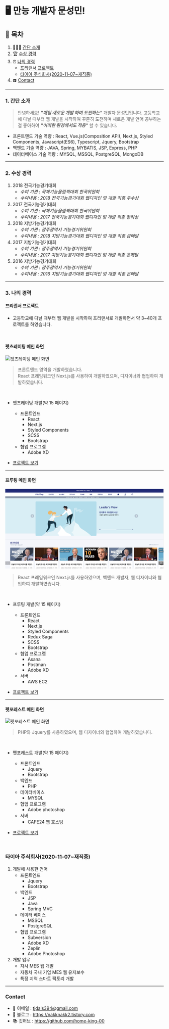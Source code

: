 # **🖥️ 만능 개발자 문성민!**


## 📜 목차
1. 👨🏻‍💻 [간단 소개](#1-간단-소개)
2. 🏆 [수상 경력](#2-수상-경력)
3. ⏰ [나의 경력](#3-나의-경력)
    - [프리랜서 프로젝트](#프리랜서-프로젝트)
    - [타이아 주식회사(2020-11-07~재직중)](#타이아-주식회사2020-11-07재직중)
4. ☎️ [Contact](#contact)

---

### 1. 간단 소개

> 안녕하세요! ***"매일 새로운 개발 하며 도전하는"*** 개발자 문성민입니다.
> 고등학교에 다닐 때부터 웹 개발을 시작하여 꾸준히 도전하며 새로운 개발 언어 공부하는 걸 좋아하여 ***"어떠한 환경에서도 적응"*** 할 수 있습니다.   

- 프론트엔드 기술 역량 : React, Vue.js(Composition API), Next.js, Styled Components, Javascript(ES6), Typescript, Jquery, Bootstrap
- 백엔드 기술 역량 : JAVA, Spring, MYBATIS, JSP, Express, PHP
- 데이터베이스 기술 역량 : MYSQL, MSSQL, PostgreSQL, MongoDB

---

### 2. 수상 경력

1. 2018 전국기능경기대회
    - *수여 기관 : 국제기능올림픽대회 한국위원회*
    - *수여내용 : 2018 전국기능경기대회 웹디자인 및 개발 직종 우수상*
2. 2017 전국기능경기대회
    - *수여 기관 : 국제기능올림픽대회 한국위원회*
    - *수여내용 : 2017 전국기능경기대회 웹디자인 및 개발 직종 장려상*
3. 2018 지방기능경기대회
    - *수여 기관 : 광주광역시 기능경기위원회*
    - *수여내용 : 2018 지방기능경기대회 웹디자인 및 개발 직종 금메달*
4. 2017 지방기능경기대회
    - *수여 기관 : 광주광역시 기능경기위원회*
    - *수여내용 : 2017 지방기능경기대회 웹디자인 및 개발 직종 은메달*
5. 2016 지방기능경기대회
    - *수여 기관 : 광주광역시 기능경기위원회*
    - *수여내용 : 2016 지방기능경기대회 웹디자인 및 개발 직종 은메달*

---

### 3. 나의 경력

#### 프리랜서 프로젝트

- 고등학교에 다닐 때부터 웹 개발을 시작하여 프리랜서로 개발하면서 약 3~40개 프로젝트를 하였습니다. 

<br />

#### 펫츠레이팅 메인 화면

<img  src="images/gif/petsratings/petsratings_gif.gif" alt="펫츠레이팅 메인 화면" />

> 프론트엔드 영역을 개발하였습니다.  
> React 프레임워크인 Next.js를 사용하여 개발하였으며, 디자이너와 협업하여 개발하였습니다.

<br />

- 펫츠레이팅 개발(약 15 페이지)
    - 프론트엔드
      - React
      - Next.js
      - Styled Components
      - SCSS
      - Bootstrap 
    - 협업 프로그램
      - Adobe XD

- [프로젝트 보기](/portfolio/petsratings/README.md)

---

#### 프루팅 메인 화면

<img  src="images/fruiting/fruiting_main.png" alt="프루팅 메인 화면" />

> React 프레임워크인 Next.js를 사용하였으며, 백엔드 개발자, 웹 디자이너와 협업하여 개발하였습니다.

<br />

- 프루팅 개발(약 15 페이지)
    - 프론트엔드
      - React
      - Next.js
      - Styled Components
      - Redux Saga
      - SCSS
      - Bootstrap 
    - 협업 프로그램
      - Asana
      - Postman
      - Adobe XD
    - 서버
      - AWS EC2

- [프로젝트 보기](https://www.fruiting.co.kr/)

---

#### 펫포레스트 메인 화면

<img  src="images/petforest/petforest_main.png" alt="펫포레스트 메인 화면" />

> PHP와 Jquery를 사용하였으며, 웹 디자이너와 협업하여 개발하였습니다.

<br />

- 펫포레스트 개발(약 15 페이지)
    - 프론트엔드
      - Jquery
      - Bootstrap
    - 백엔드
      - PHP
    - 데이터베이스
      - MYSQL
    - 협업 프로그램
      - Adobe photoshop
    - 서버
      - CAFE24 웹 호스팅

- [프로젝트 보기](https://www.petforest.co.kr/)

<br />

### 타이아 주식회사(2020-11-07~재직중)

1. 개발에 사용한 언어
    - 프론트엔드
      - Jquery
      - Bootstrap
    - 백엔드
      - JSP
      - Java
      - Spring MVC
    - 데이터 베이스
      - MSSQL
      - PostgreSQL
    - 협업 프로그램
      - Subversion
      - Adobe XD
      - Zeplin
      - Adobe Photoshop
2. 개발 업무
    - 자사 MES 웹 개발
    - 자동차 국내 기업 MES 웹 유지보수
    - 특정 지역 스마트 팩토리 개발

---

### Contact
- 📧 이메일 : tjdals394@gmail.com
- 📘 블로그 : https://nakknakk2.tistory.com
- 📚 깃허브 : https://github.com/home-king-00